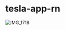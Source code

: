# tesla-app-rn

![IMG_1718](https://user-images.githubusercontent.com/68222437/163731589-b7e2eac7-1f06-4770-8aa2-f82d482ebff1.PNG)
